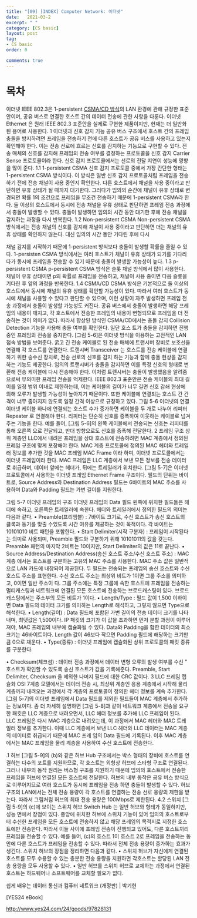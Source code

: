 ```yaml
---
title: "[09] [INDEX] Computer Network: 이더넷"
date:   2021-03-2
excerpt: " "
category: [CS basic]
layout: post
tag:
- CS basic
order: 0

comments: true
---
```


# 목차 


이더넷
IEEE 802.3은 1-persistent [CSMA/CD 방식](https://yerimoh.github.io/CN08/#csmacd)의 LAN 환경에 관해 규정한 표준안이며, 공유 버스로 연결한 호스트 간의 데이터 전송에 관한 사항을 다룬다. 이더넷 Ethernet 은 원래 IEEE 802.3 표준안을 실제로 구현한 제품이지만, 현재는 더 일반화된 용어로 사용한다.
1 이더넷과 신호 감지 기능
공유 버스 구조에서 호스트 간의 프레임 충돌을 방지하려면 프레임을 전송하기 전에 다른 호스트가 공유 버스를 사용하고 있는지 확인해야 한다. 이는 전송 선로에 흐르는 신호를 감지하는 기능으로 구현할 수 있다. 전송 매체의 신호를 감지해 프레임의 전송 여부를 결정하는 프로토콜을 신호 감지 Carrier Sense 프로토콜이라 한다. 신호 감지 프로토콜에서는 선로의 전달 지연이 성능에 영향을 많이 준다.
1.1 1-persistent CSMA
신호 감지 프로토콜 중에서 가장 간단한 형태는 1-persistent CSMA 방식이다. 이 방식은 일반 신호 감지 프로토콜처럼 프레임을 전송하기 전에 전송 채널이 사용 중인지 확인한다. 다른 호스트에서 채널을 사용 중이라고 판단하면 유휴 상태가 될 때까지 대기한다. 그러다가 임의의 순간에 채널이 유휴 상태로 변경되면 확률 1의 조건으로 프레임을 무조건 전송하기 때문에 1-persistent CSMA라 한다.
둘 이상의 호스트에서 동시에 전송 채널을 유휴 상태로 판단하면 프레임 전송 과정에서 충돌이 발생할 수 있다. 충돌이 발생하면 임의의 시간 동안 대기한 후에 전송 채널을 감지하는 과정을 다시 반복한다.
1.2 Non-persistent CSMA
Non-persistent CSMA 방식에서는 전송 채널의 신호를 감지해 채널이 사용 중이라고 판단하면 더는 채널의 유휴 상태를 확인하지 않는다. 대신 임의의 시간 동안 기다린 후에 다시

채널 감지를 시작하기 때문에 1-persistent 방식보다 충돌이 발생할 확률을 줄일 수 있다.
1-persisten CSMA 방식에서는 여러 호스트가 채널이 유휴 상태가 되기를 기다리다가 동시에 프레임을 전송할 수 있기 때문에 충돌이 발생할 가능성이 높다.
1.3 p-persistent CSMA
p-persistent CSMA 방식은 슬롯 채널 방식에서 많이 사용한다. 채널이 유휴 상태이면 p의
확률로 프레임을 전송하고, 채널이 사용 중이면 다음 슬롯을 기다린 후 앞의 과정을 반복한다.
1.4 CSMA/CD
CSMA 방식은 기본적으로 둘 이상의 호스트에서 동시에 채널의 유휴 상태를 확인할 가능성이 있다. 따라서 여러 호스트가 동시에 채널을 사용할 수 있다고 판단할 수 있으며, 이런 상황이 자주 발생하면 프레임 전송 과정에서 충돌이 발생할 가능성도 커진다.
공유 버스에서 충돌이 발생하면 해당 프레임의 내용이 깨지고, 각 호스트에서 전송한 프레임의 내용이 변형되므로 프레임을 더 전송하는 것이 의미가 없다. 따라서 향상된 방식인 CSMA/CD에서는 충돌 감지 Collision Detection 기능을 사용해 충돌 여부를 확인한다. 일단 호스 트가 충돌을 감지하면 진행 중인 프레임의 전송을 중지한다.
[그림 5-6]은 이더넷 방식을 이용하는 고전적인 LAN 접속 방법을 보여준다. 굵고 긴 전송 케이블로 된 전송 매체에 트랜시버 장비로 보조선을 연결해 각 호스트를 연결한다. 트랜시버
Transceiver 는 호스트를 전송 케이블에 연결하기 위한 송수신 장치로, 전송 선로의 신호를 감지 하는 기능과 함께 충돌 현상을 감지하는 기능도 제공한다. 임의의 트랜시버가 충돌을 감지하면 이를 특정 신호의 형태로 변환해 전송 케이블에 다시 전송해야 한다. 이처럼 트랜시버는 충돌이 발생했음을 알려줌으로써 무의미한 프레임 전송을 억제한다.
IEEE 802.3 표준안은 전송 케이블의 최대 길이를 일정 범위 이내로 제한하는데, 이는 케이블의 길이가 너무 길면 신호 감쇄 현상에 의해 오류가 발생할 가능성이 높아지기 때문이다. 또한 케이블에 연결되는 호스트 간 간격이 너무 좁아지지 않도록 일정 간격 이상으로 규정하고 있다.
그림 5-6 이더넷의 연결
이더넷 케이블 하나에 연결되는 호스트 수가 증가하면 케이블을 두 개로 나누어 리피터
Repeater 로 연결해야 한다. 리피터는 단순히 신호를 증폭하여 이웃하는 케이블로 넘겨주는 기능을 한다. 예를 들어, [그림 5-6]의 왼쪽 케이블에서 전송되는 신호는 리피터를 통해 오른쪽 으로 전달되고, 반대 방향으로도 신호를 증폭해 전달한다.
2 프레임 구조
상위 계층인 LLC에서 내려온 프레임을 상대 호스트에 전송하려면 MAC 계층에서 정의된 프레임 구조에 맞게 포장해야 한다. MAC 계층 프로토콜에 정의된 MAC 헤더와 트레일러 정보를 추가한 것을 MAC 프레임 MAC Frame 이라 하며, 이더넷 프로토콜에서는 이더넷 프레임이라 한다. MAC 프레임은 LLC 계층에서 보낸 모든 정보를 전송 데이터로 취급하며, 데이터 앞에는 헤더가, 뒤에는 트레일러가 위치한다.
[그림 5-7]은 이더넷 프로토콜에서 사용하는 이더넷 프레임 Ethernet Frame 구조이다. 필드의 단위는 바이트로, Source Address와 Destination Address 필드는 6바이트의 MAC 주소를 사용하며 Data와 Padding 필드는 가변 길이를 지원한다.

그림 5-7 이더넷 프레임의 구조
이더넷 프레임의 Data 필드 왼쪽에 위치한 필드들은 헤더에 속하고, 오른쪽은 트레일러에 속한다. 헤더와 트레일러에서 정의한 필드의 의미는 다음과 같다.
• Preamble(프리엠블) : 7바이트 크기로, 수신 호스트가 송신 호스트의 클록과 동기를 맞출 수있도록 시간 여유를 제공하는 것이 목적이다. 각 바이트는 10101010 비트 패턴을 포함한다.
• Start Delimiter(시작 구분자) : 프레임이 시작된다는 의미로 사용되며, Preamble 필드와 구분하기 위해 10101011의 값을 갖는다. Preamble 패턴의 마지막 2비트는 10이지만, Start Delimiter의 값은 11로 끝난다.
• Source Address/Destination Address(송신 호스트 주소/수신 호스트 주소) : MAC 계층 에서는 호스트를 구분하는 고유의 MAC 주소를 사용한다. MAC 주소 값은 일반적으로 LAN 카드에 내장되어 제공된다. 두 필드는 전송되는 프레임의 송신 호스트와 수신 호스트 주소를 표현한다. 수신 호스트 주소는 최상위 비트가 1이면 그룹 주소를 의미하고, 0이면 일반 주소이 다. 그룹 주소에는 특정 그룹에 속한 호스트에 프레임을 전송하는 멀티캐스팅과 네트워크에 연결된 모든 호스트에 전송하는 브로드캐스팅이 있다. 브로드캐스팅에서는 주소부의 모든 비트가 1이다.
• Length/Type : 필드 값이 1,500 이하이면 Data 필드의 데이터 크기를 의미하는 Length로 해석하고, 그렇지 않으면 Type으로 해석한다.
• Length(길이) : Data 필드에 포함된 가변 길이의 전송 데이터 크기를 나타내며, 최댓값은 1,500이다. IP 패킷의 크기가 이 값을 초과하면 먼저 분할 과정이 이루어져야, MAC 프레임의 내부에 캡슐화될 수 있다. Data와 Padding을 합한 데이터의 최소 크기는 46바이트이다.
Length 값이 46보다 작으면 Padding 필드에 해당하는 크기만큼 0으로 채운다.
• Type(종류) : 이더넷 프레임에 캡슐화된 상위 프로토콜의 패킷 종류를 구분한다.

• Checksum(체크섬) : 데이터 전송 과정에서 데이터 변형 오류의 발생 여부를 수신 " 호스트가 확인할 수 있도록 송신 호스트가 값을 기록해준다. Preamble, Start Delimiter, Checksum 을 제외한 나머지 필드에 대한 CRC 값이다.
3 LLC 프레임 캡슐화
OSI 7계층 모델에서는 데이터 전송 시, 최상위 계층인 응용 계층에서 시작해 물리 계층까지 내려오는 과정에서 각 계층의 프로토콜이 정의한 헤더 정보를 계속 추가한다. [그림 5-7]의 이더넷 프레임에서 Data 필드를 제외한 필드들이 MAC 계층에서 추가하는 정보이다.
좀 더 자세히 설명하면 [그림 5-8]과 같이 네트워크 계층에서 전송을 요구한 패킷은 LLC 계층으로 내려오면서, LLC 헤더 정보를 추가해 LLC 프레임이 된다. LLC 프레임은 다시 MAC 계층으로 내려오는데, 이 과정에서 MAC 헤더와 MAC 트레일러 정보를 추가한다. 이때 LLC 계층에서 보낸 LLC 헤더와 LLC 데이터는 MAC 계층의 데이터로 취급되기 때문에 MAC 프레 임의 Data 필드에 기록된다. 이후 MAC 계층에서는 MAC 프레임을 물리 계층을 사용하여 수신 호스트에 전송한다.

.1 허브
[그림 5-9]의 (b)와 같은 허브 Hub 구조에서는 박스 형태의 장비에 호스트를 연결하는 다수의 포트를 지원하므로, 각 호스트는 외형상 허브에 스타형 구조로 연결된다. 그러나 내부의 동작 원리는 버스형 구조를 지원하기 때문에 임의의 호스트에서 전송한 프레임을 허브에 연결된 모든 호스트에 전달한다.
허브의 내부 동작은 공유 버스 방식으로 이루어지므로 여러 호스트가 동시에 프레임을 전송 하면 충돌이 발생할 수 있다. 허브 구조의 LAN에서는 전체 전송 용량이 각 호스트를 연결하는 전송 선로 용량의 제한을 받는다. 따라서 그림처럼 허브의 최대 전송 용량은 100Mbps로 제한된다.
4.2 스위치
[그림 5-9]의 (c)에 보이는 스위치 허브 Switch Hub 는 일반 허브와 형태가 동일하지만, 성능 면에서 장점이 있다. 중앙에 위치한 허브에 스위치 기능이 있어 임의의 호스트로부터 수신한 프레임을 모든 호스트에 전송하지 않고 해당 프레임의 목적지로 지정한 호스트에만 전송한다.
따라서 이들 사이에 프레임 전송이 진행되고 있어도, 다른 호스트끼리 프레임을 전송할 수 있다. 예를 들어, (c)의 호스트 1이 호스트 2로 프레임을 전송하는 동안에 다른 호스트가 프레임을 전송할 수 있다. 따라서 전체 전송 용량이 증가하는 효과가 생긴다. 스위치 허브의 장점을 정리하면 다음과 같다.
• 스위치 허브가 자신에게 연결된 호스트를 모두 수용할 수 있는 충분한 전송 용량을 지원하면 각호스트는 할당된 LAN 전송 용량을 모두 사용할 수 있다.
• 일반 허브를 스위치 허브로 교체하는 과정에서 연결된 호스트는 하드웨어나 소프트웨어를 교체할 필요가 없다.

쉽게 배우는 데이터 통신과 컴퓨터 네트워크 (개정판) | 박기현

[YES24 eBook]

http://www.yes24.com/24/goods/97828131
